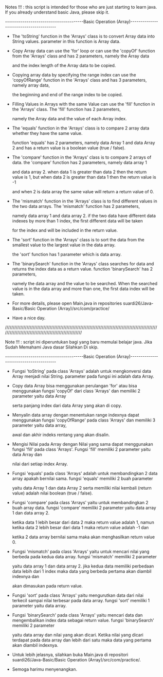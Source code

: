 Notes !!! : this script is intended for those who are just starting to learn java. If you already understand basic Java, please skip it.

----------------------------------------Basic Operation (Array)----------------------------------------

- The 'toString' function in the 'Arrays' class is to convert Array data into String values. parameter in this function is Array data.

- Copy Array data can use the 'for' loop or can use the 'copyOf' function from the 'Arrays' class and has 2 parameters, namely the Array data 

  and the index length of the Array data to be copied.
  
- Copying array data by specifying the range index can use the 'copyOfRange' function in the 'Arrays' class and has 3 parameters, namely array data, 
  
  the beginning and end of the range index to be copied.
  
- Filling Values in Arrays with the same Value can use the 'fill' function in the 'Arrays' class. The 'fill' function has 2 parameters, 

  namely the Array data and the value of each Array index.
  
- The 'equals' function in the 'Arrays' class is to compare 2 array data whether they have the same value. 

  function 'equals' has 2 parameters, namely data Array 1 and data Array 2 and has a return value is a boolean value (true / false).
  
- The 'compare' function in the 'Arrays' class is to compare 2 arrays of data. the 'compare' function has 2 parameters, namely data array 1 

  and data array 2. when data 1 is greater than data 2 then the return value is 1, but when data 2 is greater than data 1 then the return value is -1 
  
  and when 2 is data array the same value will return a return value of 0.
  
- The 'mismatch' function in the 'Arrays' class is to find different values in the two data arrays. The 'mismatch' function has 2 parameters, 
  
  namely data array 1 and data array 2. if the two data have different data indexes by more than 1 index, the first different data will be taken 
  
  for the index and will be included in the return value.
  
- The 'sort' function in the 'Arrays' class is to sort the data from the smallest value to the largest value in the data array. 
  
  the 'sort' function has 1 parameter which is data array.
  
- The 'binarySearch' function in the 'Arrays' class searches for data and returns the index data as a return value. function 'binarySearch' has 2 parameters,
 
  namely the data array and the value to be searched. When the searched value is in the data array and more than one, the first data index will be taken.
  
- For more details, please open Main.java in repositories suardi26/Java-Basic/Basic Operation (Array)/src/com/practice/

- Have a nice day.

/////////////////////////////////////////////////////////////////////////////////////////////////////////////////////////////////////////////////////

Note !!! : script ini diperuntukan bagi yang baru memulai belajar java. Jika Sudah Memahami Java dasar Silahkan Di skip.

----------------------------------------Basic Operation (Array)----------------------------------------

- Fungsi 'toString' pada class 'Arrays' adalah untuk mengkonversi data Array  menjadi nilai String. parameter pada fungsi ini adalah data Array.

- Copy data Array bisa menggunakan perulangan 'for' atau bisa menggunakan fungsi 'copyOf' dari class  'Arrays' dan memiliki 2 parameter yaitu data Array 
 
  serta panjang index dari data Array yang akan di copy.
  
- Menyalin data array dengan menentukan range indexnya dapat menggunakan fungsi 'copyOfRange' pada class 'Arrays' dan memiliki 3 parameter  yaitu data array, 
  
  awal dan akhir indeks rentang yang akan disalin.
  
- Mengisi Nilai pada Array dengan Nilai yang sama dapat menggunakan fungsi 'fill' pada class 'Arrays'. Fungsi 'fill' memiliki 2 parameter yaitu data Array dan 
  
  nilai dari setiap index Array.
  
- Fungsi 'equals' pada class 'Arrays' adalah untuk membandingkan 2 data array apakah bernilai sama. fungsi 'equals' memiliki 2 buah parameter 
  
  yaitu data Array 1 dan data Array 2 serta memiliki nilai kembali (return value) adalah nilai boolean (true / false).
  
- Fungsi 'compare' pada class 'Arrays' yaitu untuk membandingkan 2 buah array data. fungsi 'compare' memiliki 2 parameter yaitu data array 1 dan data array 2. 
 
  ketika data 1 lebih besar dari data 2 maka  return value adalah 1, namun  ketika data 2 lebih besar dari data 1 maka return value adalah -1 dan 
  
  ketika 2 data array bernilai sama maka akan menghasilkan return value 0.
  
- Fungsi 'mismatch' pada class 'Arrays'  yaitu untuk mencari nilai yang berbeda pada kedua data array. fungsi 'mismatch' memiliki 2 parameter 
 
  yaitu data array 1 dan data array 2. jika kedua data memiliki perbedaan data lebih dari 1 index maka data yang berbeda pertama akan diambil indexnya dan 
 
  akan dimasukan pada return value.
  
- Fungsi 'sort' pada class 'Arrays' yaitu mengurutkan data dari nilai terkecil sampai nilai terbesar pada data array. fungsi 'sort' memiliki 1 parameter yaitu data array.

- Fungsi 'binarySearch' pada class 'Arrays' yaitu mencari data dan mengembalikan index data sebagai return value. fungsi 'binarySearch' memiliki 2 parameter 
  
  yaitu data array dan nilai yang akan dicari. Ketika nilai yang dicari terdapat pada data array dan lebih dari satu maka data yang pertama akan diambil indexnya.
  
- Untuk lebih jelasnya, silahkan buka Main.java di repositori suardi26/Java-Basic/Basic Operation (Array)/src/com/practice/.

- Semoga harimu menyenangkan.
